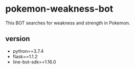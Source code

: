 # pokemon-weakness-bot

This BOT searches for weakness and strength in Pokemon.

## version
- python==3.7.4
- flask==1.1.2
- line-bot-sdk==1.16.0
